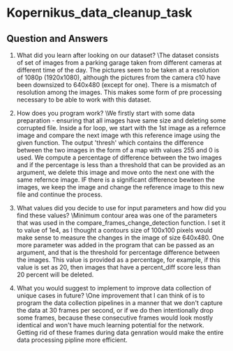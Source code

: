 # Kopernikus_data_cleanup_task

## Question and Answers

1. What did you learn after looking on our dataset?
\The dataset consists of set of images from a parking garage taken from different cameras at different time of the day. The pictures seem to be taken at a resolution of 1080p (1920x1080), although the pictures from the camera c10 have been downsized to 640x480 (except for one). There is a mismatch of resolution among the images. This makes some form of pre processing necessary to be able to work with this dataset.

2. How does you program work?
\We firstly start with some data preparation - ensuring that all images have same size and deleting some corrupted file. Inside a for loop, we start with the 1st image as a refernce image and compare the next image wth this reference image using the given function. The output 'thresh' which contains the difference between the two images in the form of a map with values 255 and 0 is used. We compute a percentage of difference between the two images and if the percentage is less than a threshold that can be provided as an argument, we delete this image and move onto the next one with the same refernce image. IF there is a significant difference bewteen the images, we keep the image and change the reference image to this new file and continue the process.

3. What values did you decide to use for input parameters and how did you find these values?
\Minimum contour area was one of the parameters that was used in the compare_frames_change_detection function. I set it to value of 1e4, as I thought a contours size of 100x100 pixels would make sense to measure the changes in the image of size 640x480. One more parameter was added in the program that can be passed as an argument, and that is the threshold for percentage difference between the images. This value is provided as a percentage, for example, if this value is set as 20, then images that have a percent_diff score less than 20 percent will be deleted.

4. What you would suggest to implement to improve data collection of unique cases in future?
\One improvement that I can think of is to program the data collection pipelines in a manner that we don't capture the data at 30 frames per second, or if we do then intentionally drop some frames, because these consecutive frames would look mostly identical and won't have much learning potential for the network. Getting rid of these frames during data genration would make the entire data processing pipline more efficient.
